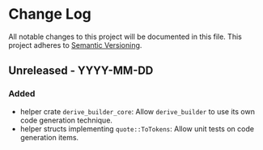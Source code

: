 # Change Log
All notable changes to this project will be documented in this file.
This project adheres to [Semantic Versioning](http://semver.org/).

## Unreleased - YYYY-MM-DD
### Added
- helper crate `derive_builder_core`:
  Allow `derive_builder` to use its own code generation technique.
- helper structs implementing `quote::ToTokens`:
  Allow unit tests on code generation items.
